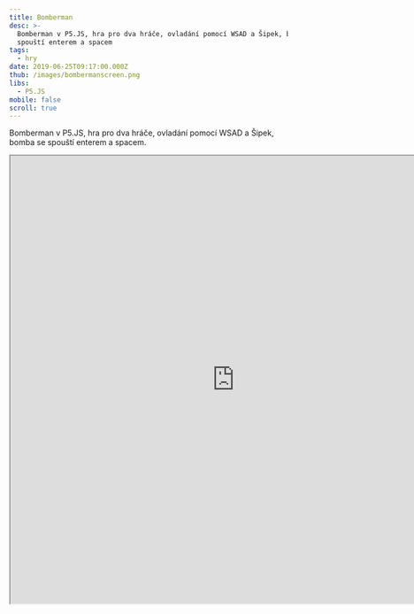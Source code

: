 ```yaml
---
title: Bomberman
desc: >-
  Bomberman v P5.JS, hra pro dva hráče, ovladání pomocí WSAD a Šipek, bomba se
  spouští enterem a spacem
tags:
  - hry
date: 2019-06-25T09:17:00.000Z
thub: /images/bombermanscreen.png
libs:
  - P5.JS
mobile: false
scroll: true
---
```

Bomberman v P5.JS, hra pro dva hráče, ovladání pomocí WSAD a Šipek, bomba se spouští enterem a spacem.
<iframe src="https://programovaciweb.tk/projektfull/bomberman" width="810" height="810"> </iframe>
